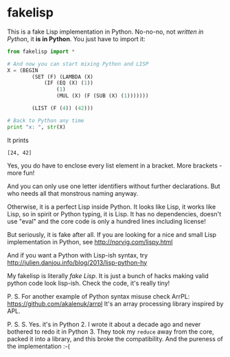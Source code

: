 fakelisp
========

This is a fake Lisp implementation in Python. No-no-no, not *written in Python*, it **is in Python**. You just have to import it:
```python
from fakelisp import *

# And now you can start mixing Python and LISP
X = (BEGIN
        (SET (F) (LAMBDA (X)
            (IF (EQ (X) (1))
                (1)
                (MUL (X) (F (SUB (X) (1)))))))

        (LIST (F (4)) (42)))

# Back to Python any time
print "x: ", str(X)
```

It prints

    [24, 42]
    
Yes, you do have to enclose every list element in a bracket. More brackets - more fun!

And you can only use one letter identifiers without further declarations. But who needs all that monstrous naming anyway.

Otherwise, it is a perfect Lisp inside Python. It looks like Lisp, it works like Lisp, so in spirit or Python typing, it is Lisp. It has no dependencies, doesn't use "eval" and the core code is only a hundred lines including license!

But seriously, it is fake after all. If you are looking for a nice and small Lisp implementation in Python, see http://norvig.com/lispy.html

And if you want a Python with Lisp-ish syntax, try http://julien.danjou.info/blog/2013/lisp-python-hy

My fakelisp is literally _fake Lisp_. It is just a bunch of hacks making valid python code look lisp-ish. Check the code, it's really tiny!


P. S. For another example of Python syntax misuse check ArrPL: https://github.com/akalenuk/arrpl It's an array processing library inspired by APL.

P. S. S. Yes. it's in Python 2. I wrote it about a decade ago and never bothered to redo it in Python 3. They took my `reduce` away from the core, packed it into a library, and this broke the compatibility. And the pureness of the implementation :-(

